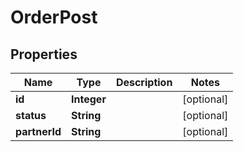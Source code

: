 # OrderPost

## Properties
Name | Type | Description | Notes
------------ | ------------- | ------------- | -------------
**id** | **Integer** |  |  [optional]
**status** | **String** |  |  [optional]
**partnerId** | **String** |  |  [optional]
